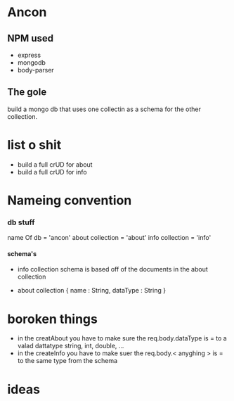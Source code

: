 # Ancon

## NPM used
* express
* mongodb
* body-parser

## The gole
build a mongo db that uses one collectin as a schema for the other collection.

# list o shit 
- build a full crUD for about
- build a full crUD for info

# Nameing convention

### db stuff
name Of db 			= 'ancon'
about collection 	= 'about'
info collection 	= 'info'

#### schema's

* info collection
schema is based off of the documents in the about collection

* about collection
{
	name : String,
	dataType : String
}

# boroken things
- in the creatAbout you have to make sure the req.body.dataType is = to a valad dattatype string, int, double, ... 
- in the createInfo you have to make suer the req.body.< anyghing > is = to the same type from the schema

# ideas
